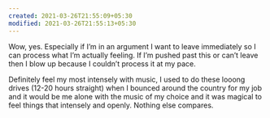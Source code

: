 ```yaml
---
created: 2021-03-26T21:55:09+05:30
modified: 2021-03-26T21:55:13+05:30
---
```


Wow, yes. Especially if I’m in an argument I want to leave immediately so I can process what I’m actually feeling. If I’m pushed past this or can’t leave then I blow up because I couldn’t process it at my pace.

Definitely feel my most intensely with music, I used to do these looong drives (12-20 hours straight) when I bounced around the country for my job and it would be me alone with the music of my choice and it was magical to feel things that intensely and openly. Nothing else compares.